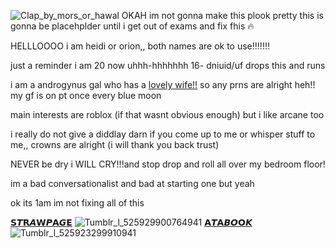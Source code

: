 ![Clap_by_mors_or_hawal](https://github.com/user-attachments/assets/d2983378-2fd5-4eaf-b102-81bbf91d44cd)
OKAH im not gonna make this plook pretty this is gonna be placehplder until i get out of exams and fix fhis 🔥

HELLLOOOO i am heidi or orion,, both names are ok to use!!!!!!!

just a reminder i am 20 now uhhh-hhhhhhh 16- dniuid/uf drops this and runs

i am a androgynus gal who has a [lovely wife!!](https://github.com/A-HUMANS-TOUCH) so any prns are alright heh!! my gf is on pt once every blue moon

main interests are roblox (if that wasnt obvious enough) but i like arcane too

i really do not give a diddlay darn if you come up to me or whisper stuff to me,, crowns are alright (i will thank you back trust)

NEVER be dry i WILL CRY!!!and stop drop and roll all over my bedroom floor! 

im a bad conversationalist and bad at starting one but yeah

ok its 1am im not fixing all of this

[𝗦𝙏𝗥𝘼𝗪𝙋𝗔𝙂𝗘](https://sirmeiggle.straw.page) ![Tumblr_l_525929900764941](https://github.com/user-attachments/assets/6984bc23-9731-45a8-baea-b022190f60e4) 
[𝗔𝙏𝗔𝘽𝙊𝗢𝙆](https://distinctfuture.atabook.org/) ![Tumblr_l_525923299910941](https://github.com/user-attachments/assets/fb5ee79b-514c-40b2-8bcd-887fc8c7fe24)
